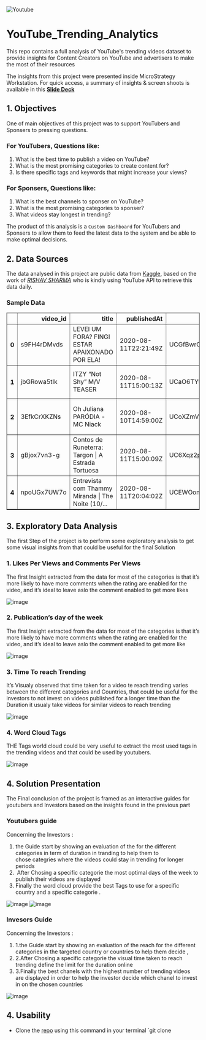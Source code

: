 ![Youtube](https://user-images.githubusercontent.com/103464869/198981301-f6403dad-6e67-4480-b7fb-62cce7a11906.png)

# YouTube_Trending_Analytics

This repo contains a full analysis of YouTube's trending videos dataset to provide insights for Content Creators on YouTube and advertisers to make the most of their resources

The insights from this project were presented inside MicroStrategy Workstation. For quick access, a summary of insights & screen shoots is available in this [**Slide Deck**](https://docs.google.com/presentation/d/1cj8jm1yx0AFdngpc1KHVYFfgpCTPsh0aUDGlOP8rPEc/edit?usp=sharing) 

## 1. Objectives
One of main objectives of this project was to support YouTubers and Sponsers to pressing questions. 
### For YouTubers, Questions like: 
1. What is the best time to publish a video on YouTube?
2. What is the most promising categories to create content for?  
3. Is there specific tags and keywords that might increase your views?

### For Sponsers, Questions like: 
1. What is the best channels to sponser on YouTube?
2. What is the most promising categories to sponser?  
3. What videos stay longest in trending?

The product of this analysis is a `Custom Dashboard` for YouTubers and Sponsers to allow them to feed the latest data to the system and be able to make optimal decisions.

## 2. Data Sources

The data analysed in this project are public data from [Kaggle](https://www.kaggle.com/datasets/rsrishav/youtube-trending-video-dataset), based on the work of [_RISHAV SHARMA_](https://www.kaggle.com/rsrishav) who is kindly using YouTube API to retrieve this data daily. 

### **Sample Data** 

<table border="1" class="dataframe">
  <thead>
    <tr style="text-align: right;">
      <th></th>
      <th>video_id</th>
      <th>title</th>
      <th>publishedAt</th>
      <th>channelId</th>
      <th>channelTitle</th>
      <th>categoryId</th>
      <th>trending_date</th>
      <th>tags</th>
      <th>view_count</th>
      <th>likes</th>
      <th>dislikes</th>
      <th>comment_count</th>
      <th>thumbnail_link</th>
      <th>comments_disabled</th>
      <th>ratings_disabled</th>
      <th>description</th>
    </tr>
  </thead>
  <tbody>
    <tr>
      <th>0</th>
      <td>s9FH4rDMvds</td>
      <td>LEVEI UM FORA? FINGI ESTAR APAIXONADO POR ELA!</td>
      <td>2020-08-11T22:21:49Z</td>
      <td>UCGfBwrCoi9ZJjKiUK8MmJNw</td>
      <td>Pietro Guedes</td>
      <td>22</td>
      <td>2020-08-12T00:00:00Z</td>
      <td>pietro|guedes|ingrid|ohara|pingrid|vlog|amigos...</td>
      <td>263835</td>
      <td>85095</td>
      <td>487</td>
      <td>4500</td>
      <td>https://i.ytimg.com/vi/s9FH4rDMvds/default.jpg</td>
      <td>False</td>
      <td>False</td>
      <td>Salve rapaziada, neste vídeo me declarei pra e...</td>
    </tr>
    <tr>
      <th>1</th>
      <td>jbGRowa5tIk</td>
      <td>ITZY “Not Shy” M/V TEASER</td>
      <td>2020-08-11T15:00:13Z</td>
      <td>UCaO6TYtlC8U5ttz62hTrZgg</td>
      <td>JYP Entertainment</td>
      <td>10</td>
      <td>2020-08-12T00:00:00Z</td>
      <td>JYP Entertainment|JYP|ITZY|있지|ITZY Video|ITZY ...</td>
      <td>6000070</td>
      <td>714310</td>
      <td>15176</td>
      <td>31040</td>
      <td>https://i.ytimg.com/vi/jbGRowa5tIk/default.jpg</td>
      <td>False</td>
      <td>False</td>
      <td>ITZY Not Shy M/V[ITZY Official] https://www.yo...</td>
    </tr>
    <tr>
      <th>2</th>
      <td>3EfkCrXKZNs</td>
      <td>Oh Juliana PARÓDIA - MC Niack</td>
      <td>2020-08-10T14:59:00Z</td>
      <td>UCoXZmVma073v5G1cW82UKkA</td>
      <td>As Irmãs Mota</td>
      <td>22</td>
      <td>2020-08-12T00:00:00Z</td>
      <td>OH JULIANA PARÓDIA|MC Niack PARÓDIA|PARÓDIAS|A...</td>
      <td>2296748</td>
      <td>39761</td>
      <td>5484</td>
      <td>0</td>
      <td>https://i.ytimg.com/vi/3EfkCrXKZNs/default.jpg</td>
      <td>True</td>
      <td>False</td>
      <td>Se inscrevam meus amores! 📬 Quer nos mandar al...</td>
    </tr>
    <tr>
      <th>3</th>
      <td>gBjox7vn3-g</td>
      <td>Contos de Runeterra: Targon | A Estrada Tortuosa</td>
      <td>2020-08-11T15:00:09Z</td>
      <td>UC6Xqz2pm50gDCORYztqhDpg</td>
      <td>League of Legends BR</td>
      <td>20</td>
      <td>2020-08-12T00:00:00Z</td>
      <td>Riot|Riot Games|League of Legends|lol|trailer|...</td>
      <td>300510</td>
      <td>46222</td>
      <td>242</td>
      <td>2748</td>
      <td>https://i.ytimg.com/vi/gBjox7vn3-g/default.jpg</td>
      <td>False</td>
      <td>False</td>
      <td>Você se unirá aos Lunari e aos Solari em Targo...</td>
    </tr>
    <tr>
      <th>4</th>
      <td>npoUGx7UW7o</td>
      <td>Entrevista com Thammy Miranda | The Noite (10/...</td>
      <td>2020-08-11T20:04:02Z</td>
      <td>UCEWOoncsrmirqnFqxer9lmA</td>
      <td>The Noite com Danilo Gentili</td>
      <td>23</td>
      <td>2020-08-12T00:00:00Z</td>
      <td>The Noite|The Noite com Danilo Gentili|Danilo ...</td>
      <td>327235</td>
      <td>22059</td>
      <td>3972</td>
      <td>2751</td>
      <td>https://i.ytimg.com/vi/npoUGx7UW7o/default.jpg</td>
      <td>False</td>
      <td>False</td>
      <td>Danilo Gentili recebe Thammy Miranda. Após pas...</td>
    </tr>
  </tbody>
</table>
</div>


## 3. Exploratory Data Analysis

The first Step of the project is to perform some exploratory analysis to get some visual insights from that could be useful for the final Solution

### 1. Likes Per Views and Comments Per Views

The first Insight extracted from the data for most of the categories is that it’s more likely to have more comments when the rating are enabled for the video, and it’s ideal to leave aslo the comment enabled to get more likes

 ![image](https://user-images.githubusercontent.com/103480107/202587482-c7ee2d87-aeec-41c2-8291-2fa5e1e4daed.png)
 
 ### 2. Publication’s  day of the week

The first Insight extracted from the data for most of the categories is that it’s more likely to have more comments when the rating are enabled for the video, and it’s ideal to leave aslo the comment enabled to get more like

![image](https://user-images.githubusercontent.com/103480107/202584869-ece55f2f-c6d8-40bf-bad4-6a3f17c435bb.png)

 ### 3. Time To reach Trending

It’s Visualy observed that time taken for a video te reach trending  varies between the different categories and Countries, that could be useful for the investors to not invest on videos published for a longer time than the Duration it usualy take videos for similar videos to reach trending

![image](https://user-images.githubusercontent.com/103480107/202585091-69168112-3f70-41bc-84db-71d35bac2bbd.png)

 ### 4.  Word Cloud Tags
 
 THE Tags world cloud could be very useful to extract the most used tags in the trending videos and that could be used by youtubers.
 
 ![image](https://user-images.githubusercontent.com/103480107/202585257-73e7f271-3a7b-4090-99e7-8ab187aa347a.png)
 
  ## 4. Solution Presentation
 
 The Final conclusion of the project is framed as an interactive guides for youtubers and Investors based on the insights found in the previous part

### Youtubers guide

<p>Concerning the Investors&nbsp;:</p><ol><li>the Guide start by showing an evaluation of the for the different categories in term of duration in tranding to help them to chose&nbsp;categries where the videos could stay in trending for longer periods <br></li><li>&nbsp;After Chosing a specific categorie the most optimal days of the week to publish their videos are displayed</li><li>Finally the word cloud&nbsp;provide the best Tags to use for a specific country and a specific categorie .</li></ol> 

![image](https://user-images.githubusercontent.com/103480107/202586701-422b8cf1-6a66-4f47-bb1f-5e5c38288547.png)
![image](https://user-images.githubusercontent.com/103480107/202586711-908cf159-f598-45df-8208-36e68eab68d7.png)


### Invesors Guide

<p>Concerning the Investors&nbsp;:</p><ol><li>1.the Guide start by showing an evaluation of the reach for the different categories in the targeted country or countries to help them decide ,</li><li>2.After Chosing a specific categorie the visual time taken to reach trending define the limit for the duration online</li><li>3.Finally the best chanels with the highest number of trending videos are displayed in order to help the investor decide which chanel to invest in on the chosen countries</li></ol>  

![image](https://user-images.githubusercontent.com/103480107/202586231-4caca9df-9482-4808-9935-005d0b7cf987.png)


## 4. Usability 

  - Clone the [repo](https://github.com/amine-abdollah/Youtube_Trending_Videos_Analysis) using this command in your terminal `git clone 

